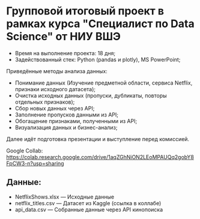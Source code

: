 # Групповой итоговый проект в рамках курса "Специалист по Data Science" от НИУ ВШЭ
- Время на выполнение проекта: 18 дня;
- Задействованный стек: Python (pandas и plotly), MS PowerPoint;

Приведённые методы анализа данных:
- Понимание данных (Изучение предметной области, сервиса Netflix, признаки исходного датасета);
- Очистка исходных данных (пропуски, дубликаты, повторы отдельных признаков);
- Сбор новых данных через API;
- Заполнение пропусков данными из API;
- Обогащение признаками, полученными из API;
- Визуализация данных и бизнес-анализ;

Далее идёт подготовка презентации и выступление перед комиссией.

Google Collab: https://colab.research.google.com/drive/1aqZGhNiON2LEoMPAUQq2gobY8FpCW3-n?usp=sharing
## Данные:
- NetflixShows.xlsx — Исходные данные
- netflix_titles.csv — Датасет из Kaggle (ссылка в коллабе)
- api_data.csv — Собранные данные через API кинопоиска
